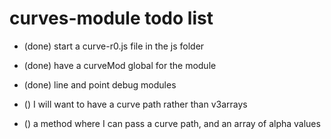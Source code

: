 # curves-module todo list

* (done) start a curve-r0.js file in the js folder
* (done) have a curveMod global for the module
* (done) line and point debug modules

* () I will want to have a curve path rather than v3arrays
* () a method where I can pass a curve path, and an array of alpha values